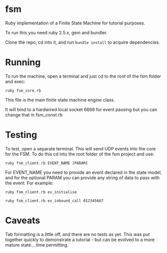 # fsm

Ruby implementation of a Finite State Machine for tutorial purposes.

To run this you need ruby 2.5.x, gem and bundler. 

Clone the repo, cd into it, and run `bundle install` to acquire dependencies.

# Running

To run the machine, open a terminal and just cd to the root of the fsm folder and exec:

`ruby fsm_core.rb`

This file is the main finite state machine engine class.

It will bind to a hardwired local socket 6666 for event passing but you can change that in fsm_const.rb

# Testing

To test, open a separate terminal. This will send UDP events into the core for the FSM. To do this cd into the root folder of the fsm project and use:

`ruby fsm_client.rb EVENT_NAME [PARAM]`

For EVENT_NAME you need to provide an event declared in the state model, and for the optional PARAM you can provide any string of data to pass with the event. For example:

`ruby fsm_client.rb ev_initialise`

`ruby fsm_client.rb ev_inbound_call 012345667`

# Caveats

Tab formatting is a little off, and there are no tests as yet. This was put together quickly to demonstrate a tutorial - but can be evolved to a more mature state....time permitting. 
 
